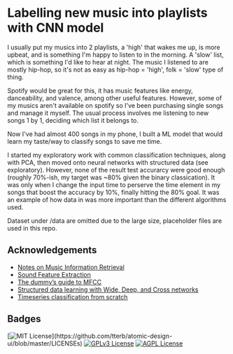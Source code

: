 
# Labelling new music into playlists with CNN model

I usually put my musics into 2 playlists, a 'high' that wakes me up, is more upbeat, and is something I'm happy to listen to in the morning. A 'slow' list, which is something I'd like to hear at night. The music I listened to are mostly hip-hop, so it's not as easy as hip-hop = 'high', folk = 'slow' type of thing.

Spotify would be great for this, it has music features like energy, danceability, and valence, among other useful features. However, some of my musics aren't available on spotify so I've been purchasing single songs and manage it myself. The usual process involves me listening to new songs 1 by 1, deciding which list it belongs to.

Now I've had almost 400 songs in my phone, I built a ML model that would learn my taste/way to classify songs to save me time.

I started my exploratory work with common classification techniques, along with PCA, then moved onto neural networks with structured data (see exploratory). However, none of the result test accurarcy were good enough (roughly 70%-ish, my target was ~80% given the binary classication). It was only when I change the input time to perserve the time element in my songs that boost the accuracy by 10%, finally hitting the 80% goal. It was an example of how data in was more important than the different algorithms used.

Dataset under /data are omitted due to the large size, placeholder files are used in this repo.

## Acknowledgements

 - [Notes on Music Information Retrieval](https://musicinformationretrieval.com/index.html)
 - [Sound Feature Extraction](https://maelfabien.github.io/machinelearning/Speech9/#)
 - [The dummy’s guide to MFCC](https://medium.com/prathena/the-dummys-guide-to-mfcc-aceab2450fd)
 - [Structured data learning with Wide, Deep, and Cross networks](https://keras.io/examples/structured_data/wide_deep_cross_networks/)
 - [Timeseries classification from scratch](https://keras.io/examples/timeseries/timeseries_classification_from_scratch/)

  
## Badges

[![MIT License](https://img.shields.io/apm/l/atomic-design-ui.svg?)](https://github.com/tterb/atomic-design-ui/blob/master/LICENSEs)
[![GPLv3 License](https://img.shields.io/badge/License-GPL%20v3-yellow.svg)](https://opensource.org/licenses/)
[![AGPL License](https://img.shields.io/badge/license-AGPL-blue.svg)](http://www.gnu.org/licenses/agpl-3.0)

  
